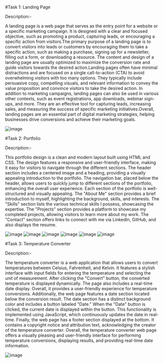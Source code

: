 #Task 1: Landing Page

Description:-

A landing page is a web page that serves as the entry point for a website or a specific marketing campaign. It is designed with a clear and focused objective, such as promoting a product, capturing leads, or encouraging a specific action from visitors.The primary purpose of a landing page is to convert visitors into leads or customers by encouraging them to take a specific action, such as making a purchase, signing up for a newsletter, filling out a form, or downloading a resource. The content and design of a landing page are usually optimized to maximize the conversion rate and guide visitors towards the desired action.Landing pages often have minimal distractions and are focused on a single call-to-action (CTA) to avoid overwhelming visitors with too many options. They typically include persuasive copy, compelling visuals, and relevant information to convey the value proposition and convince visitors to take the desired action. In addition to marketing campaigns, landing pages can also be used in various other contexts, such as event registrations, app downloads, webinar sign-ups, and more. They are an effective tool for capturing leads, increasing sales, and measuring the success of specific marketing initiatives.Overall, landing pages are an essential part of digital marketing strategies, helping businesses drive conversions and achieve their marketing goals.

![image](https://github.com/RuthwikPotnuru122010321003/OIBSIP_Web-Development-Tasks/assets/91137600/f5e49649-65cc-42ab-81bd-bd358ebbc2e3)


#Task 2: Portfolio

Description:-

This portfolio design is a clean and modern layout built using HTML and CSS. The design features a responsive and user-friendly interface, making it easy for visitors to navigate through the different sections. The header section includes a centered image and a heading, providing a visually appealing introduction to the portfolio. The navigation bar, placed below the header, allows users to quickly jump to different sections of the portfolio, enhancing the overall user experience. Each section of the portfolio is well-structured and visually appealing. The "About Me" section provides a brief introduction to myself, highlighting the background, skills, and interests. The "Skills" section lists the various technical skills I possess, showcasing the expertise. The "Projects" section provides a platform to showcase my completed projects, allowing visitors to learn more about my work. The "Contact" section offers links to connect with me via LinkedIn, GitHub, and also displays the resume.

![image](https://github.com/RuthwikPotnuru122010321003/OIBSIP_Web-Development-Tasks/assets/91137600/7fc2874f-a4e3-429e-98fb-4afed76751aa)
![image](https://github.com/RuthwikPotnuru122010321003/OIBSIP_Web-Development-Tasks/assets/91137600/66d918e6-6e4f-495d-a2d9-fdf8e12420e7)
![image](https://github.com/RuthwikPotnuru122010321003/OIBSIP_Web-Development-Tasks/assets/91137600/3fcc08a9-b5c4-4413-839a-bfeb1b9f7ca9)
![image](https://github.com/RuthwikPotnuru122010321003/OIBSIP_Web-Development-Tasks/assets/91137600/ff34c409-5288-47e8-843d-c7ad1d79c9dc)
![image](https://github.com/RuthwikPotnuru122010321003/OIBSIP_Web-Development-Tasks/assets/91137600/e80ed4b7-6bee-4119-9f86-22320a3504e9)
![image](https://github.com/RuthwikPotnuru122010321003/OIBSIP_Web-Development-Tasks/assets/91137600/49d3512c-1d02-43d5-ac46-497ecd848df2)


#Task 3: Temperature Converter

Description:-

The temperature converter is a web application that allows users to convert temperatures between Celsius, Fahrenheit, and Kelvin. It features a stylish interface with input fields for entering the temperature and selecting the unit of measurement. After clicking the "Convert" button, the converted temperature is displayed dynamically. The page also includes a real-time date display. Overall, it provides a user-friendly experience for temperature conversions. Additionally, the web page features a date section located below the conversion result. The date section has a distinct background color and includes a button labeled "Date." When the "Date" button is clicked, the current date is displayed within the button. This functionality is implemented using JavaScript, which continuously updates the date in real-time. Finally, the web page has a footer section displayed at the bottom. It contains a copyright notice and attribution text, acknowledging the creator of the temperature converter. Overall, the temperature converter web page offers a visually pleasing and user-friendly interface for performing temperature conversions, displaying results, and providing real-time date information.

![image](https://github.com/RuthwikPotnuru122010321003/OIBSIP_Web-Development-Tasks/assets/91137600/c821ed86-e14d-4ac7-9b83-aa512ce4fe17)
